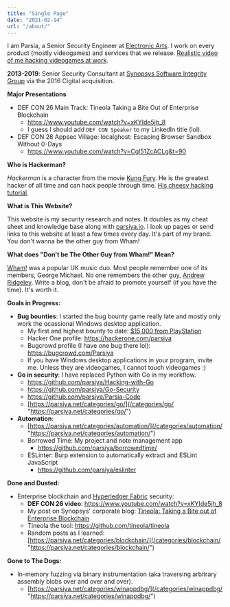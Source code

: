 ```yaml
---
title: "Single Page"
date: "2021-02-14"
url: "/about/"
---
```



I am Parsia, a Senior Security Engineer at [Electronic Arts][ea-security]. I
work on every product (mostly videogames) and services that we release. 
[Realistic video of me hacking videogames at work][game-testers-youtube].

[ea-security]: https://www.ea.com/security
[game-testers-youtube]: https://www.youtube.com/watch?v=BRWvfMLl4ho

**2013-2019**: Senior Security Consultant at
[Synopsys Software Integrity Group][sig-website] via the 2016 Cigital
acquisition.

[sig-website]: https://www.synopsys.com/software-integrity.html

**Major Presentations**

* DEF CON 26 Main Track: Tineola Taking a Bite Out of Enterprise Blockchain
    * https://www.youtube.com/watch?v=xKYIde5jh_8
    * I guess I should add `DEF CON Speaker` to my LinkedIn title (lol).
* DEF CON 28 Appsec Village: localghost: Escaping Browser Sandbox Without 0-Days
    * https://www.youtube.com/watch?v=Cgl51ZcACLg&t=90

**Who is Hackerman?**

*Hackerman* is a character from the movie [Kung Fury][kungfury-youtube]. He is
the greatest hacker of all time and can hack people through time.
[His cheesy hacking tutorial][hackerman-hacking-tutorial].

[kungfury-youtube]: https://www.youtube.com/watch?v=bS5P_LAqiVg
[hackerman-hacking-tutorial]: https://www.youtube.com/watch?v=KEkrWRHCDQU

**What is This Website?**

This website is my security research and notes. It doubles as my cheat sheet and
knowledge base along with [parsiya.io](https://parsiya.io). I look up pages or
send links to this website at least a few times every day. It's part of my
brand. You don't wanna be the other guy from Wham!

**What does "Don't be The Other Guy from Wham!" Mean?**

[Wham!][wham-link] was a popular UK music duo. Most people remember one of its
members, George Michael. No one remembers the other guy,
[Andrew Ridgeley][andrew-link]. Write a blog, don't be afraid to promote
yourself (if you have the time). It's worth it.

[wham-link]: https://en.wikipedia.org/wiki/Wham!
[andrew-link]: https://www.google.com/search?q=andrew+ridgeley

**Goals in Progress:**

- **Bug bounties**: I started the bug bounty game really late and mostly only
  work the ocassional Windows desktop application.
    - My first and highest bounty to date: [$15,000 from PlayStation][psnow]
    - Hacker One profile: https://hackerone.com/parsiya
    - Bugcrowd profile (I have one bug there lol): https://bugcrowd.com/Parsiya
    - If you have Windows desktop applications in your program, invite me.
      Unless they are videogames, I cannot touch videogames :)
- **Go in security**: I have replaced Python with Go in my workflow.
    - https://github.com/parsiya/Hacking-with-Go
    - https://github.com/parsiya/Go-Security
    - https://github.com/parsiya/Parsia-Code
    - [https://parsiya.net/categories/go/](/categories/go/ "https://parsiya.net/categories/go/") 
- **Automation**:
    - [https://parsiya.net/categories/automation/](/categories/automation/ "https://parsiya.net/categories/automation/") 
    - Borrowed Time: My project and note management app
        - https://github.com/parsiya/borrowedtime/
    - ESLinter: Burp extension to automatically extract and ESLint JavaScript
        - https://github.com/parsiya/eslinter

[psnow]: https://hackerone.com/reports/873614

**Done and Dusted:**

- Enterprise blockchain and [Hyperledger Fabric](https://www.hyperledger.org/projects/fabric) security:
    - **DEF CON 26 video**: https://www.youtube.com/watch?v=xKYIde5jh_8
    - My post on Synopsys' corporate blog: [Tineola: Taking a Bite out of Enterprise Blockchain](https://www.synopsys.com/blogs/software-security/tineola-enterprise-blockchain/ "Tineola: Taking a Bite out of Enterprise Blockchain")
    - Tineola the tool: https://github.com/tineola/tineola
    - Random posts as I learned: [https://parsiya.net/categories/blockchain/](/categories/blockchain/ "https://parsiya.net/categories/blockchain/")

**Gone to The Dogs:**

- In-memory fuzzing via binary instrumentation (aka traversing arbitrary
  assembly blobs over and over and over).
    - [https://parsiya.net/categories/winappdbg/](/categories/winappdbg/ "https://parsiya.net/categories/winappdbg/") 
